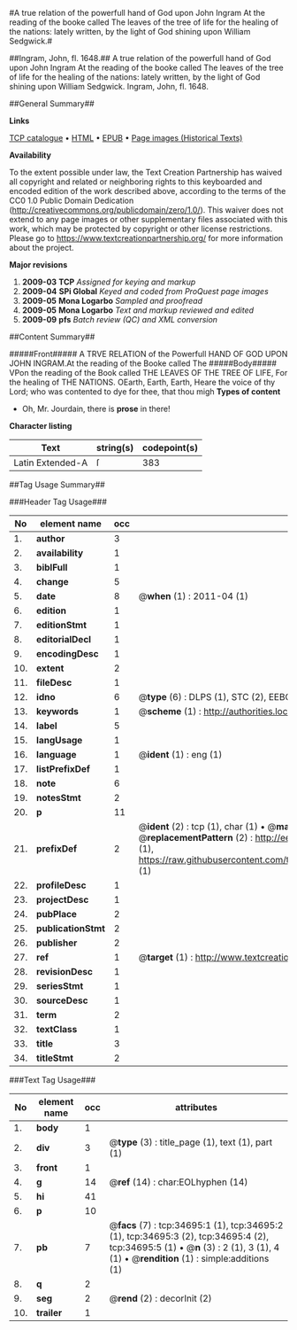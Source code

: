 #A true relation of the powerfull hand of God upon John Ingram At the reading of the booke called The leaves of the tree of life for the healing of the nations: lately written, by the light of God shining upon William Sedgwick.#

##Ingram, John, fl. 1648.##
A true relation of the powerfull hand of God upon John Ingram At the reading of the booke called The leaves of the tree of life for the healing of the nations: lately written, by the light of God shining upon William Sedgwick.
Ingram, John, fl. 1648.

##General Summary##

**Links**

[TCP catalogue](http://www.ota.ox.ac.uk/tcp/)  • 
[HTML](http://tei.it.ox.ac.uk/tcp/Texts-HTML/free/A59/A59049.html)  • 
[EPUB](http://tei.it.ox.ac.uk/tcp/Texts-EPUB/free/A59/A59049.epub) • 
[Page images (Historical Texts)](https://historicaltexts.jisc.ac.uk/eebo-99830245e)

**Availability**

To the extent possible under law, the Text Creation Partnership has waived all copyright and related or neighboring rights to this keyboarded and encoded edition of the work described above, according to the terms of the CC0 1.0 Public Domain Dedication (http://creativecommons.org/publicdomain/zero/1.0/). This waiver does not extend to any page images or other supplementary files associated with this work, which may be protected by copyright or other license restrictions. Please go to https://www.textcreationpartnership.org/ for more information about the project.

**Major revisions**

1. __2009-03__ __TCP__ *Assigned for keying and markup*
1. __2009-04__ __SPi Global__ *Keyed and coded from ProQuest page images*
1. __2009-05__ __Mona Logarbo__ *Sampled and proofread*
1. __2009-05__ __Mona Logarbo__ *Text and markup reviewed and edited*
1. __2009-09__ __pfs__ *Batch review (QC) and XML conversion*

##Content Summary##

#####Front#####
A TRVE RELATION of the Powerfull HAND OF GOD UPON JOHN INGRAM.At the reading of the Booke called The
#####Body#####
VPon the reading of the Book called THE LEAVES OF THE TREE OF LIFE, For the healing of THE NATIONS. OEarth, Earth, Earth, Heare the voice of thy Lord; who was contented to dye for thee, that thou migh
**Types of content**

  * Oh, Mr. Jourdain, there is **prose** in there!

**Character listing**


|Text|string(s)|codepoint(s)|
|---|---|---|
|Latin Extended-A|ſ|383|

##Tag Usage Summary##

###Header Tag Usage###

|No|element name|occ|attributes|
|---|---|---|---|
|1.|__author__|3||
|2.|__availability__|1||
|3.|__biblFull__|1||
|4.|__change__|5||
|5.|__date__|8| @__when__ (1) : 2011-04 (1)|
|6.|__edition__|1||
|7.|__editionStmt__|1||
|8.|__editorialDecl__|1||
|9.|__encodingDesc__|1||
|10.|__extent__|2||
|11.|__fileDesc__|1||
|12.|__idno__|6| @__type__ (6) : DLPS (1), STC (2), EEBO-CITATION (1), PROQUEST (1), VID (1)|
|13.|__keywords__|1| @__scheme__ (1) : http://authorities.loc.gov/ (1)|
|14.|__label__|5||
|15.|__langUsage__|1||
|16.|__language__|1| @__ident__ (1) : eng (1)|
|17.|__listPrefixDef__|1||
|18.|__note__|6||
|19.|__notesStmt__|2||
|20.|__p__|11||
|21.|__prefixDef__|2| @__ident__ (2) : tcp (1), char (1)  •  @__matchPattern__ (2) : ([0-9\-]+):([0-9IVX]+) (1), (.+) (1)  •  @__replacementPattern__ (2) : http://eebo.chadwyck.com/downloadtiff?vid=$1&page=$2 (1), https://raw.githubusercontent.com/textcreationpartnership/Texts/master/tcpchars.xml#$1 (1)|
|22.|__profileDesc__|1||
|23.|__projectDesc__|1||
|24.|__pubPlace__|2||
|25.|__publicationStmt__|2||
|26.|__publisher__|2||
|27.|__ref__|1| @__target__ (1) : http://www.textcreationpartnership.org/docs/. (1)|
|28.|__revisionDesc__|1||
|29.|__seriesStmt__|1||
|30.|__sourceDesc__|1||
|31.|__term__|2||
|32.|__textClass__|1||
|33.|__title__|3||
|34.|__titleStmt__|2||


###Text Tag Usage###

|No|element name|occ|attributes|
|---|---|---|---|
|1.|__body__|1||
|2.|__div__|3| @__type__ (3) : title_page (1), text (1), part (1)|
|3.|__front__|1||
|4.|__g__|14| @__ref__ (14) : char:EOLhyphen (14)|
|5.|__hi__|41||
|6.|__p__|10||
|7.|__pb__|7| @__facs__ (7) : tcp:34695:1 (1), tcp:34695:2 (1), tcp:34695:3 (2), tcp:34695:4 (2), tcp:34695:5 (1)  •  @__n__ (3) : 2 (1), 3 (1), 4 (1)  •  @__rendition__ (1) : simple:additions (1)|
|8.|__q__|2||
|9.|__seg__|2| @__rend__ (2) : decorInit (2)|
|10.|__trailer__|1||

